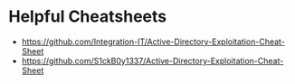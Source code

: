 # Helpful Cheatsheets
 - https://github.com/Integration-IT/Active-Directory-Exploitation-Cheat-Sheet
 - https://github.com/S1ckB0y1337/Active-Directory-Exploitation-Cheat-Sheet

